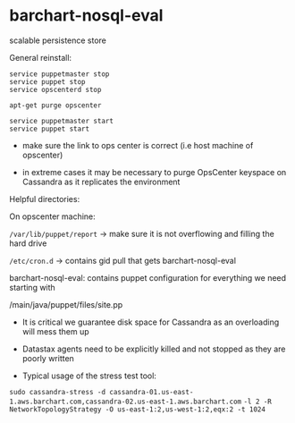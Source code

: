 barchart-nosql-eval
===================

scalable persistence store

General reinstall:

```
service puppetmaster stop
service puppet stop
service opscenterd stop

apt-get purge opscenter

service puppetmaster start
service puppet start

```

- make sure the link to ops center is correct (i.e host machine of opscenter)

- in extreme cases it may be necessary to purge OpsCenter keyspace on Cassandra as it replicates the environment

Helpful directories:

On opscenter machine:

`/var/lib/puppet/report` -> make sure it is not overflowing and filling the hard drive

`/etc/cron.d` -> contains gid pull that gets barchart-nosql-eval

barchart-nosql-eval: contains puppet configuration for everything we need starting with

/main/java/puppet/files/site.pp

- It is critical we guarantee disk space for Cassandra as an overloading will mess them up

- Datastax agents need to be explicitly killed and not stopped as they are poorly written

- Typical usage of the stress test tool:

`sudo cassandra-stress -d cassandra-01.us-east-1.aws.barchart.com,cassandra-02.us-east-1.aws.barchart.com`
`-l 2 -R NetworkTopologyStrategy -O us-east-1:2,us-west-1:2,eqx:2 -t 1024`

